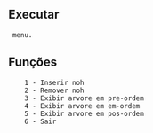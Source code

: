 
## Executar
```
 menu.

```

## Funções

```
    1 - Inserir noh
    2 - Remover noh
    3 - Exibir arvore em pre-ordem
    4 - Exibir arvore em em-ordem
    5 - Exibir arvore em pos-ordem
    6 - Sair

```